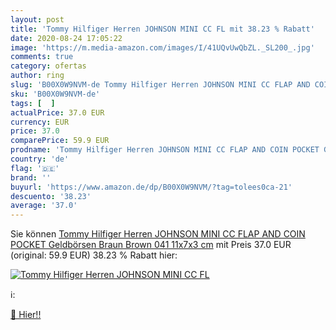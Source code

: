 ```yaml
---
layout: post
title: 'Tommy Hilfiger Herren JOHNSON MINI CC FL mit 38.23 % Rabatt'
date: 2020-08-24 17:05:22
image: 'https://m.media-amazon.com/images/I/41UQvUwQbZL._SL200_.jpg'
comments: true
category: ofertas
author: ring
slug: 'B00X0W9NVM-de Tommy Hilfiger Herren JOHNSON MINI CC FLAP AND COIN POCKET...'
sku: 'B00X0W9NVM-de'
tags: [  ]
actualPrice: 37.0 EUR
currency: EUR
price: 37.0
comparePrice: 59.9 EUR
prodname: 'Tommy Hilfiger Herren JOHNSON MINI CC FLAP AND COIN POCKET Geldbörsen  Braun  Brown 041   11x7x3 cm'
country: 'de'
flag: '🇩🇪'
brand: ''
buyurl: 'https://www.amazon.de/dp/B00X0W9NVM/?tag=tolees0ca-21'
descuento: '38.23'
average: '37.0'
---
```


Sie können [Tommy Hilfiger Herren JOHNSON MINI CC FLAP AND COIN POCKET Geldbörsen  Braun  Brown 041   11x7x3 cm](https://www.amazon.de/dp/B00X0W9NVM/?tag=tolees0ca-21) mit Preis 37.0 EUR (original: 59.9 EUR) 38.23 % Rabatt hier:

[![Tommy Hilfiger Herren JOHNSON MINI CC FL](https://m.media-amazon.com/images/I/41UQvUwQbZL._SL200_.jpg)](https://www.amazon.de/dp/B00X0W9NVM/?tag=tolees0ca-21)

ℹ️:


[🛒 Hier!!](https://www.amazon.de/dp/B00X0W9NVM/?tag=tolees0ca-21)
